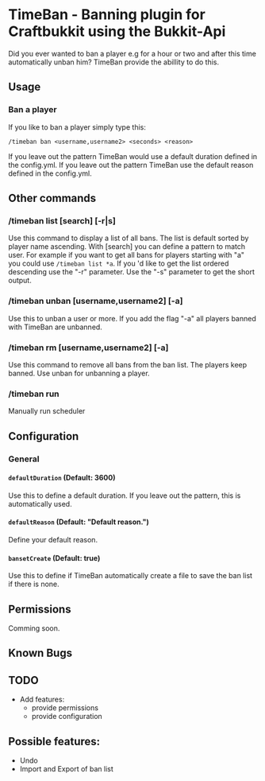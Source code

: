 TimeBan - Banning plugin for Craftbukkit using the Bukkit-Api
=============================================================

Did you ever wanted to ban a player e.g for a hour or two and after this time automatically unban him? TimeBan provide the abillity to do this.

Usage
-----

### Ban a player

If you like to ban a player simply type this:

	/timeban ban <username,username2> <seconds> <reason>

If you leave out the <seconds> pattern TimeBan would use a default duration defined in the config.yml. If you leave out the <reason> pattern TimeBan use the default reason defined in the config.yml.

Other commands
--------------

### /timeban list [search] [-r|s]

Use this command to display a list of all bans. The list is default sorted by player name ascending. With [search] you can define a pattern to match user. For example if you want to get all bans for players starting with "a" you could use `/timeban list *a`. If you 'd like to get the list ordered descending use the "-r" parameter. Use the "-s" parameter to get the short output.

### /timeban unban [username,username2] [-a]

Use this to unban a user or more. If you add the flag "-a" all players banned with TimeBan are unbanned.  

### /timeban rm [username,username2] [-a]

Use this command to remove all bans from the ban list. The players keep banned. Use unban for unbanning a player.

### /timeban run

Manually run scheduler 

Configuration
-------------

### General

#### `defaultDuration` (Default: 3600)

Use this to define a default duration. If you leave out the <seconds> pattern, this is automatically used.

#### `defaultReason` (Default: "Default reason.")

Define your default reason.

#### `bansetCreate` (Default: true)

Use this to define if TimeBan automatically create a file to save the ban list if there is none.

Permissions
-----------

Comming soon.

Known Bugs
----------

TODO
----

- Add features:
	- provide permissions
	- provide configuration
	
Possible features:
------------------
- Undo
- Import and Export of ban list 
	
